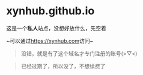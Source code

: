 # xynhub.github.io

这是一个**私人**站点，没想好放什么，先空着

~可以通过<https://xynhub.com>访问~

>没错，就是有了这个域名才专门注册的账号(>▽<)

>已经过期了，所以没了，不想续费了
